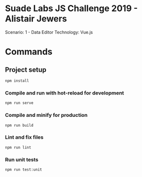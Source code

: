# Suade Labs JS Challenge 2019 - Alistair Jewers 
Scenario: 1 - Data Editor
Technology: Vue.js

# Commands
## Project setup
```
npm install
```

### Compile and run with hot-reload for development
```
npm run serve
```

### Compile and minify for production
```
npm run build
```

### Lint and fix files
```
npm run lint
```

### Run unit tests
```
npm run test:unit
```
